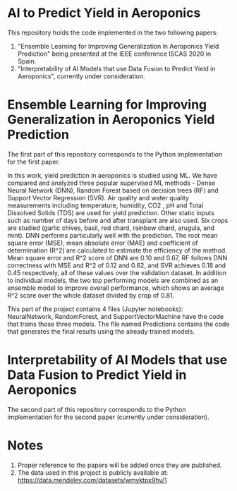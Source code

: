 # AI to Predict Yield in Aeroponics

This repository holds the code implemented in the two following papers:

1. "Ensemble Learning for Improving Generalization in Aeroponics Yield Prediction" being presented at the IEEE conference ISCAS 2020 in Spain.
2. "Interpretability of AI Models that use Data Fusion to Predict Yield in Aeroponics", currently under consideration.

# Ensemble Learning for Improving Generalization in Aeroponics Yield Prediction

The first part of this repository corresponds to the Python implementation for the first paper.

In this work, yield prediction in aeroponics is studied using ML. We have compared and analyzed three popular supervised ML methods - Dense Neural Network (DNN), Random Forest based on decision trees (RF) and Support Vector Regression (SVR). Air quality and water quality measurements including temperature, humidity, CO2 , pH and Total Dissolved Solids (TDS) are used for yield prediction. Other static inputs such as number of days before and after transplant are also used. Six crops are studied (garlic chives, basil, red chard, rainbow chard, arugula, and mint). DNN performs particularly well with the prediction. The root mean square error (MSE), mean absolute error (MAE) and coefficient of determination (R^2) are calculated to estimate the efficiency of the method. Mean square error and R^2 score of DNN are 0.10 and 0.67, RF follows DNN correctness with MSE and R^2
of 0.12 and 0.62, and SVR achieves 0.18 and 0.45 respectively, all of these values over the validation dataset. In addition to
individual models, the two top performing models are combined as an ensemble model to improve overall performance, which shows an average R^2 score over the whole dataset divided by crop of 0.81.

This part of the project contains 4 files (Jupyter notebooks): NeuralNetwork, RandomForest, and SupportVectorMachine have the code that trains those three models. The file named Predictions contains the code that generates the final results using the already trained models.

# Interpretability of AI Models that use Data Fusion to Predict Yield in Aeroponics

The second part of this repository corresponds to the Python implementation for the second paper (currently under consideration).

# Notes

1. Proper reference to the papers will be added once they are published.
2. The data used in this project is publicly available at: https://data.mendeley.com/datasets/wmyktpx9hv/1
